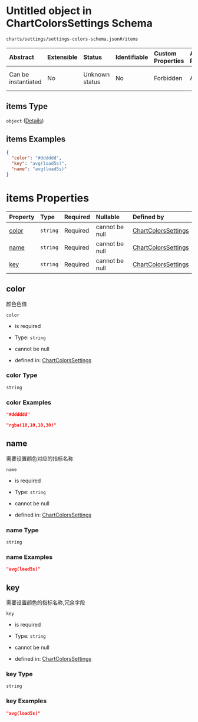 # Untitled object in ChartColorsSettings Schema

```txt
charts/settings/settings-colors-schema.json#/items
```



| Abstract            | Extensible | Status         | Identifiable | Custom Properties | Additional Properties | Access Restrictions | Defined In                                                                                                 |
| :------------------ | :--------- | :------------- | :----------- | :---------------- | :-------------------- | :------------------ | :--------------------------------------------------------------------------------------------------------- |
| Can be instantiated | No         | Unknown status | No           | Forbidden         | Allowed               | none                | [settings-colors-schema.json\*](../out/charts/settings/settings-colors-schema.json "open original schema") |

## items Type

`object` ([Details](settings-colors-schema-items.md))

## items Examples

```json
{
  "color": "#dddddd",
  "key": "avg(load5s)",
  "name": "avg(load5s)"
}
```

# items Properties

| Property        | Type     | Required | Nullable       | Defined by                                                                                                                                    |
| :-------------- | :------- | :------- | :------------- | :-------------------------------------------------------------------------------------------------------------------------------------------- |
| [color](#color) | `string` | Required | cannot be null | [ChartColorsSettings](settings-colors-schema-items-properties-color.md "charts/settings/settings-colors-schema.json#/items/properties/color") |
| [name](#name)   | `string` | Required | cannot be null | [ChartColorsSettings](settings-colors-schema-items-properties-name.md "charts/settings/settings-colors-schema.json#/items/properties/name")   |
| [key](#key)     | `string` | Required | cannot be null | [ChartColorsSettings](settings-colors-schema-items-properties-key.md "charts/settings/settings-colors-schema.json#/items/properties/key")     |

## color

颜色色值

`color`

* is required

* Type: `string`

* cannot be null

* defined in: [ChartColorsSettings](settings-colors-schema-items-properties-color.md "charts/settings/settings-colors-schema.json#/items/properties/color")

### color Type

`string`

### color Examples

```json
"#dddddd"
```

```json
"rgba(10,10,10,30)"
```

## name

需要设置颜色对应的指标名称

`name`

* is required

* Type: `string`

* cannot be null

* defined in: [ChartColorsSettings](settings-colors-schema-items-properties-name.md "charts/settings/settings-colors-schema.json#/items/properties/name")

### name Type

`string`

### name Examples

```json
"avg(load5s)"
```

## key

需要设置颜色的指标名称,冗余字段

`key`

* is required

* Type: `string`

* cannot be null

* defined in: [ChartColorsSettings](settings-colors-schema-items-properties-key.md "charts/settings/settings-colors-schema.json#/items/properties/key")

### key Type

`string`

### key Examples

```json
"avg(load5s)"
```
